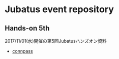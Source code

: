 # Jubatus event repository

## Hands-on 5th

2017/11/01(水)開催の第5回Jubatusハンズオン資料
- [connpass](https://jubatus.connpass.com/event/67461/)
